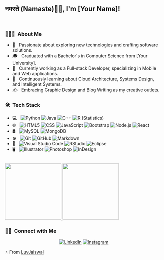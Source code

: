 ### <h2>नमस्ते (Namaste)🙏🏻, I'm [Your Name]!
</br>
<h3> 👨🏻‍💻 &nbsp;About Me </h3>

- 🤔 &nbsp; Passionate about exploring new technologies and crafting software solutions.
- 🎓 &nbsp; Graduated with a Bachelor's in Computer Science from [Your University].
- 💼 &nbsp; Currently working as a Full-stack Developer, specializing in Mobile and Web applications.
- 🌱 &nbsp; Continuously learning about Cloud Architecture, Systems Design, and Intelligent Systems.
- ✍️ &nbsp; Embracing Graphic Design and Blog Writing as my creative outlets.

<h3> 🛠 &nbsp;Tech Stack</h3>

- 💻 &nbsp;
  ![Python](https://img.shields.io/badge/-Python-333333?style=flat&logo=python)
  ![Java](https://img.shields.io/badge/-Java-333333?style=flat&logo=Java&logoColor=007396)
  ![C++](https://img.shields.io/badge/-C++-333333?style=flat&logo=C%2B%2B&logoColor=00599C)
  ![R (Statistics)](https://img.shields.io/badge/-R-333333?style=flat&logo=R&logoColor=276DC3)
- 🌐 &nbsp;
  ![HTML5](https://img.shields.io/badge/-HTML5-333333?style=flat&logo=HTML5)
  ![CSS](https://img.shields.io/badge/-CSS-333333?style=flat&logo=CSS3&logoColor=1572B6)
  ![JavaScript](https://img.shields.io/badge/-JavaScript-333333?style=flat&logo=javascript)
  ![Bootstrap](https://img.shields.io/badge/-Bootstrap-333333?style=flat&logo=bootstrap&logoColor=563D7C)
  ![Node.js](https://img.shields.io/badge/-Node.js-333333?style=flat&logo=node.js)
  ![React](https://img.shields.io/badge/-React-333333?style=flat&logo=react)
- 🛢 &nbsp;
  ![MySQL](https://img.shields.io/badge/-MySQL-333333?style=flat&logo=mysql)
  ![MongoDB](https://img.shields.io/badge/-MongoDB-333333?style=flat&logo=mongodb)
- ⚙️ &nbsp;
  ![Git](https://img.shields.io/badge/-Git-333333?style=flat&logo=git)
  ![GitHub](https://img.shields.io/badge/-GitHub-333333?style=flat&logo=github)
  ![Markdown](https://img.shields.io/badge/-Markdown-333333?style=flat&logo=markdown)
- 🔧 &nbsp;
  ![Visual Studio Code](https://img.shields.io/badge/-Visual%20Studio%20Code-333333?style=flat&logo=visual-studio-code&logoColor=007ACC)
  ![RStudio](https://img.shields.io/badge/-RStudio-333333?style=flat&logo=rstudio)
  ![Eclipse](https://img.shields.io/badge/-Eclipse-333333?style=flat&logo=eclipse-ide&logoColor=2C2255)
- 🖥 &nbsp;
  ![Illustrator](https://img.shields.io/badge/-Illustrator-333333?style=flat&logo=adobe-illustrator)
  ![Photoshop](https://img.shields.io/badge/-Photoshop-333333?style=flat&logo=adobe-photoshop)
  ![InDesign](https://img.shields.io/badge/-InDesign-333333?style=flat&logo=adobe-indesign)

<br/>
<a href="https://github.com/[Your GitHub Username]">
  <img height="180em" src="https://github-readme-stats.vercel.app/api?username=[Your GitHub Username]&theme=tokyonight&show_icons=true&count_private=true)"/>
  <img height="180em" src="https://github-readme-stats.vercel.app/api/top-langs/?username=[Your GitHub Username]&theme=buefy&layout=compact&&langs_count=8)" />
</a>
<br/>


<h3> 🤝🏻 &nbsp;Connect with Me </h3>

<p align="center">
<a href="[Your LinkedIn Profile URL]"><img alt="LinkedIn" src="https://img.shields.io/badge/LinkedIn-[Your Name]-blue?style=flat-square&logo=linkedin"></a>
<a href="[Your Instagram Profile URL]"><img alt="Instagram" src="https://img.shields.io/badge/Instagram-[Your Instagram Username]-blue?style=flat-square&logo=instagram"></a>
</p>

⭐️ From [LuvJaiswal](https://github.com/LuvJaiswal)
